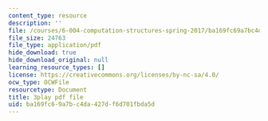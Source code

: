 ```yaml
---
content_type: resource
description: ''
file: /courses/6-004-computation-structures-spring-2017/ba169fc69a7bc4da427df6d701fbda5d_F5-87RM_zHA.pdf
file_size: 24763
file_type: application/pdf
hide_download: true
hide_download_original: null
learning_resource_types: []
license: https://creativecommons.org/licenses/by-nc-sa/4.0/
ocw_type: OCWFile
resourcetype: Document
title: 3play pdf file
uid: ba169fc6-9a7b-c4da-427d-f6d701fbda5d
---
```


